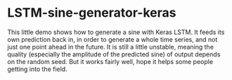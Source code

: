 # LSTM-sine-generator-keras
This little demo shows how to generate a sine with Keras LSTM. It feeds its own prediction back in, in order to generate a whole time series, and not just one point ahead in the future. 
It is still a little unstable, meaning the quality (especially the amplitude of the predicted sine) of output depends on the random seed. 
But it works fairly well, hope it helps some people getting into the field.
